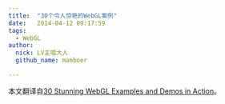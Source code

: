 ```yaml
---
title:  "30个令人惊艳的WebGL案例"
date:   2014-04-12 09:17:59
tags:
  - WebGL
author:
  nick: LV主唱大人
  github_name: mamboer

---
```


本文翻译自<a href="http://www.1stwebdesigner.com/inspiration/webgl-examples-and-demos/" target="_blank">30 Stunning WebGL Examples and Demos in Action</a>。
